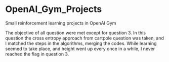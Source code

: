 # OpenAI_Gym_Projects
Small reinforcement learning projects in OpenAI Gym

The objective of all question were met except for question 3. In this question the cross entropy approach from cartpole question was taken, and I matched the steps in the algorithms, merging the codes. While learning seemed to take place, and height went up every once in a while, I never reached the flag in question 3.
